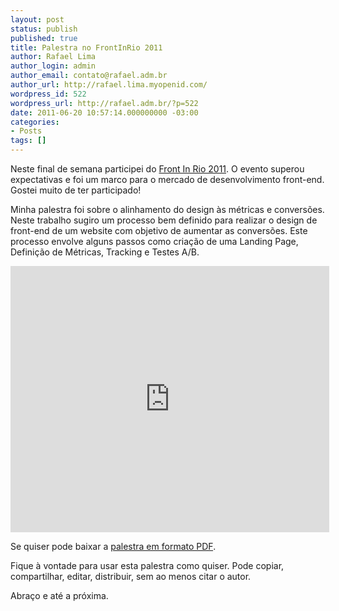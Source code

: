 ```yaml
---
layout: post
status: publish
published: true
title: Palestra no FrontInRio 2011
author: Rafael Lima
author_login: admin
author_email: contato@rafael.adm.br
author_url: http://rafael.lima.myopenid.com/
wordpress_id: 522
wordpress_url: http://rafael.adm.br/?p=522
date: 2011-06-20 10:57:14.000000000 -03:00
categories:
- Posts
tags: []
---
```

Neste final de semana participei do <a href="http://www.frontinrio.com.br/">Front In Rio 2011</a>. O evento superou expectativas e foi um marco para o mercado de desenvolvimento front-end. Gostei muito de ter participado!

Minha palestra foi sobre o alinhamento do design &agrave;s m&eacute;tricas e convers&otilde;es. Neste trabalho sugiro um processo bem definido para realizar o design de front-end de um website com objetivo de aumentar as convers&otilde;es. Este processo envolve alguns passos como cria&ccedil;&atilde;o de uma Landing Page, Defini&ccedil;&atilde;o de M&eacute;tricas, Tracking e Testes A/B.

<iframe src="http://www.slideshare.net/slideshow/embed_code/8364542?rel=0" width="510" height="426" frameborder="0" marginwidth="0" marginheight="0" scrolling="no"></iframe>

Se quiser pode baixar a <a href="http://rafael.adm.br/wp-content/uploads/2011/06/Alinhando-o-Design-as-Metricas-e-Convers&otilde;es.pdf">palestra em formato PDF</a>.

Fique &agrave; vontade para usar esta palestra como quiser. Pode copiar, compartilhar, editar, distribuir, sem ao menos citar o autor.

Abra&ccedil;o e at&eacute; a pr&oacute;xima.
